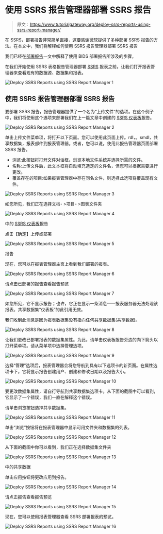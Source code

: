 # 使用 SSRS 报告管理器部署 SSRS 报告

> 原文：<https://www.tutorialgateway.org/deploy-ssrs-reports-using-ssrs-report-manager/>

在 SSRS，部署报告非常简单直接，这要感谢微软提供了多种部署 SSRS 报告的方法。在本文中，我们将解释如何使用 SSRS 报告管理器部署 SSRS 报告

我们已经在[部署报告](https://www.tutorialgateway.org/deploying-reports-in-ssrs/)一文中解释了使用 BIDS 部署报告所涉及的步骤。

在我们开始使用 SSRS 表格报告管理器部署 [SSRS](https://www.tutorialgateway.org/ssrs/) 报表之前，让我们打开报表管理器来查看现有的数据源、数据集和报表。

![Deploy SSRS Reports using SSRS Report Manager 1](img/dd80344c1d84515975e3cc885c816bf9.png)

## 使用 SSRS 报告管理器部署 SSRS 报告

要部署 SSRS 报告，报告管理器提供了一个名为“上传文件”的选项。在这个例子中，我们将使用这个选项来部署我们在上一篇文章中创建的 [SSRS 仪表板](https://www.tutorialgateway.org/ssrs-dashboard-reports/)报告。

![Deploy SSRS Reports using SSRS Report Manager 2](img/17505b10cfd6f0c7e4f2deaef89b58b3.png)

单击上传文件菜单项，将打开以下页面。您可以使用此页面上传。rdl，。smdl，共享数据集，报表部件到报表管理器。或者，您可以说，使用此报告管理器页面部署 SSRS 报告。

*   浏览:此按钮将打开文件对话框，浏览本地文件系统并选择所需的文件。
*   名称:上传文件后，此文本框将自动填充选定的文件名，但您可以根据需要进行更改。
*   覆盖存在的项目:如果报表管理器中存在同名文件，则选择此选项将覆盖现有文件。

![Deploy SSRS Reports using SSRS Report Manager 3](img/cf218d35840e21783c56e29319661422.png)

如您所见，我们正在选择文档- >项目- >图表文件夹

![Deploy SSRS Reports using SSRS Report Manager 4](img/ec23190b168a69f5597204601aff083f.png)

中的 [SSRS 仪表板](https://www.tutorialgateway.org/ssrs-dashboard-reports/)报告

点击【确定】上传或部署

![Deploy SSRS Reports using SSRS Report Manager 5](img/9f5ef378367bf545e73c3ecc81e5026d.png)

报告

现在，您可以在报表管理器主页上看到我们部署的报表。

![Deploy SSRS Reports using SSRS Report Manager 6](img/68ba6e2a62bc8805f1109b19fcbbd8f9.png)

请点击已部署的报告查看报告预览

![Deploy SSRS Reports using SSRS Report Manager 7](img/4fea36319980a3bdebd5571984ffea48.png)

如您所见，它不显示报告；也许，它正在显示一条消息——报表服务器无法处理该报表。共享数据集“仪表板”的此引用无效。

我们收到此消息是因为报表数据集没有指向任何[共享数据集](https://www.tutorialgateway.org/shared-dataset-in-ssrs/)(共享数据)。

![Deploy SSRS Reports using SSRS Report Manager 8](img/3f8dc7d080b8174c3d0db2ef0ff16e2a.png)

让我们更改已部署报表的数据集属性。为此，请单击仪表板报告旁边的向下箭头以打开菜单项。请从菜单项中选择管理选项。

![Deploy SSRS Reports using SSRS Report Manager 9](img/3b92ebf4dc9b87ce91bca9ee07f95bd9.png)

选择“管理”选项后，报表管理器会将您导航到具有以下选项卡的新页面。在属性选项卡下，它将显示报告创建用户、创建和修改日期以及报告大小。

![Deploy SSRS Reports using SSRS Report Manager 10](img/490db0d394682c326380cf5c6585aa04.png)

要更改数据集属性，请自行导航到共享数据集选项卡。从下面的截图中可以看到，它显示了一个错误，我们一直在解释这个错误。

请单击浏览按钮选择共享数据集。

![Deploy SSRS Reports using SSRS Report Manager 11](img/0a01f1063b81defca9783bfbae8ca4bb.png)

单击“浏览”按钮将在报表管理器中显示可用文件夹和数据集的列表。

![Deploy SSRS Reports using SSRS Report Manager 12](img/a3b0da52ef4fbe0c95829de379b542c5.png)

从下面的截图中你可以看到，我们正在选择数据集文件夹

![Deploy SSRS Reports using SSRS Report Manager 13](img/cd61e2dfc95246fe0fdda9fe2a26c2f6.png)

中的共享数据

单击应用按钮将更改应用到报告。

![Deploy SSRS Reports using SSRS Report Manager 14](img/b4cbff28906e2dbedfae99c4ce502782.png)

请点击报告查看报告预览

![Deploy SSRS Reports using SSRS Report Manager 15](img/4c70a23341d8eee343859d440fd31e96.png)

现在，您可以使用报表管理器查看 SSRS 部署报表的预览。

![Deploy SSRS Reports using SSRS Report Manager 16](img/53a450e45f033e514a263b1a73f40aae.png)